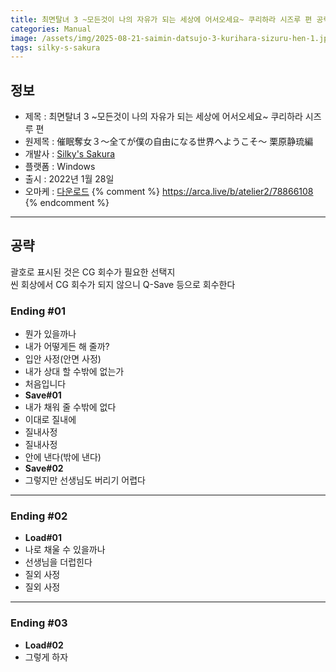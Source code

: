 ```yaml
---
title: 최면탈녀 3 ~모든것이 나의 자유가 되는 세상에 어서오세요~ 쿠리하라 시즈루 편 공략
categories: Manual
image: /assets/img/2025-08-21-saimin-datsujo-3-kurihara-sizuru-hen-1.jpg
tags: silky-s-sakura
---
```


## 정보

* 제목 : 최면탈녀 3 ~모든것이 나의 자유가 되는 세상에 어서오세요~ 쿠리하라 시즈루 편
* 원제목 : 催眠奪女３～全てが僕の自由になる世界へようこそ～ 栗原静琉編
* 개발사 : [Silky's Sakura](/tags/silky-s-sakura)
* 플랫폼 : Windows
* 출시 : 2022년 1월 28일
* 오마케 : [다운로드](/assets/omake/saimin-datsujo-3-kurihara-sizuru-hen.zip)
{% comment %}
https://arca.live/b/atelier2/78866108
{% endcomment %}

---

## 공략

괄호로 표시된 것은 CG 회수가 필요한 선택지  
씬 회상에서 CG 회수가 되지 않으니 Q-Save 등으로 회수한다  

### Ending #01

* 뭔가 있을까나
* 내가 어떻게든 해 줄까?
* 입안 사정(안면 사정)
* 내가 상대 할 수밖에 없는가
* 처음입니다
* **Save#01**
* 내가 채워 줄 수밖에 없다
* 이대로 질내에
* 질내사정
* 질내사정
* 안에 낸다(밖에 낸다)
* **Save#02**
* 그렇지만 선생님도 버리기 어렵다

---

### Ending #02

* **Load#01**
* 나로 채울 수 있을까나
* 선생님을 더럽힌다
* 질외 사정
* 질외 사정

---

### Ending #03

* **Load#02**
* 그렇게 하자
